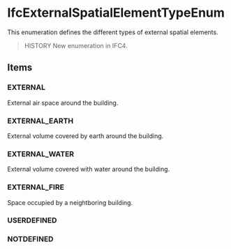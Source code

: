 # IfcExternalSpatialElementTypeEnum

This enumeration defines the different types of external spatial elements.

> HISTORY  New enumeration in IFC4.

## Items

### EXTERNAL
External air space around the building.

### EXTERNAL_EARTH
External volume covered by earth around the building.

### EXTERNAL_WATER
External volume covered with water around the building.

### EXTERNAL_FIRE
Space occupied by a neightboring building.

### USERDEFINED


### NOTDEFINED

